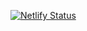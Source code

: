 [![Netlify Status](https://api.netlify.com/api/v1/badges/e247c197-a620-489c-a5c8-4d7c55c5ec06/deploy-status)](https://app.netlify.com/sites/huaqo/deploys)

